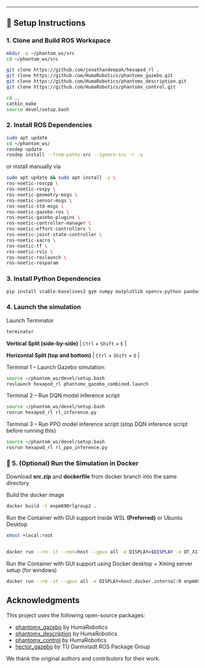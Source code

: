 
---

## 🔧 Setup Instructions

### 1. Clone and Build ROS Workspace

```bash
mkdir -p ~/phantom_ws/src
cd ~/phantom_ws/src

git clone https://github.com/jonathandeepak/hexapod_rl .
git clone https://github.com/HumaRobotics/phantomx_gazebo.git
git clone https://github.com/HumaRobotics/phantomx_description.git
git clone https://github.com/HumaRobotics/phantomx_control.git

cd ..
catkin_make
source devel/setup.bash
```

### 2. Install ROS Dependencies
```bash
sudo apt update
cd ~/phantom_ws/
rosdep update
rosdep install --from-paths src --ignore-src -r -y
```
or install manually via

```bash
sudo apt update && sudo apt install -y \
ros-noetic-roscpp \
ros-noetic-rospy \
ros-noetic-geometry-msgs \
ros-noetic-sensor-msgs \
ros-noetic-std-msgs \
ros-noetic-gazebo-ros \
ros-noetic-gazebo-plugins \
ros-noetic-controller-manager \
ros-noetic-effort-controllers \
ros-noetic-joint-state-controller \
ros-noetic-xacro \
ros-noetic-tf \
ros-noetic-rviz \
ros-noetic-roslaunch \
ros-noetic-rosparam
```
### 3. Install Python Dependencies
```bash
pip install stable-baselines3 gym numpy matplotlib opencv-python pandas PyYAML
```

### 4. Launch the simulation
Launch Terminator
```bash
terminator
```
**Vertical Split (side-by-side)** | `Ctrl` + `Shift` + `E` |

**Horizontal Split (top and bottom)** | `Ctrl` + `Shift` + `O` |

Terminal 1 – Launch Gazebo simulation:
```bash
source ~/phantom_ws/devel/setup.bash
roslaunch hexapod_rl phantomx_gazebo_combined.launch
```
Terminal 2 – Run DQN model inference script
```bash
source ~/phantom_ws/devel/setup.bash
rosrun hexapod_rl rl_inference.py
```
Terminal 3 – Run PPO model inference script (stop DQN inference script before running this)
```bash
source ~/phantom_ws/devel/setup.bash
rosrun hexapod_rl rl_ppo_inference.py
```

### 🐳 5. (Optional) Run the Simulation in Docker
Download **src.zip** and **dockerfile** from docker branch into the same directory

Build the docker image
```bash
docker build -t enpm690rlgroup2 .
```
Run the Container with GUI support inside WSL **(Preferred)** or Ubuntu Desktop

```bash
xhost +local:root
```
```bash

docker run --rm -it --net=host --gpus all -e DISPLAY=$DISPLAY -e QT_X11_NO_MITSHM=1 -v /tmp/.X11-unix:/tmp/.X11-unix enpm690rlgroup2

```

Run the Container with GUI support using Docker desktop + Xming server setup (for windows)
```bash
docker run --rm -it --gpus all -e DISPLAY=host.docker.internal:0 enpm690rlgroup2
```

## Acknowledgments

This project uses the following open-source packages:

- [phantomx_gazebo](https://github.com/HumaRobotics/phantomx_gazebo) by HumaRobotics  
- [phantomx_description](https://github.com/HumaRobotics/phantomx_description) by HumaRobotics  
- [phantomx_control](https://github.com/HumaRobotics/phantomx_control) by HumaRobotics  
- [hector_gazebo](https://github.com/tu-darmstadt-ros-pkg/hector_gazebo) by TU Darmstadt ROS Package Group  

We thank the original authors and contributors for their work.

